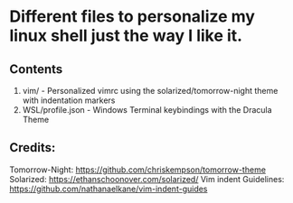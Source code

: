 # Different files to personalize my linux shell just the way I like it.
## Contents
1. vim/ - Personalized vimrc using the solarized/tomorrow-night theme with indentation markers
2. WSL/profile.json - Windows Terminal keybindings with the Dracula Theme

## Credits:
Tomorrow-Night: https://github.com/chriskempson/tomorrow-theme
Solarized: https://ethanschoonover.com/solarized/
Vim indent Guidelines: https://github.com/nathanaelkane/vim-indent-guides
